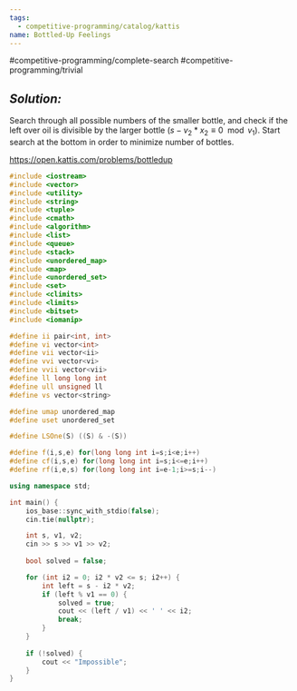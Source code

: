 ```yaml
---
tags:
  - competitive-programming/catalog/kattis
name: Bottled-Up Feelings
---
```

#competitive-programming/complete-search
#competitive-programming/trivial
## _Solution:_
Search through all possible numbers of the smaller bottle, and check if the left over oil is divisible by the larger bottle ($s-v_2*x_2\equiv0\mod{v_1}$). Start search at the bottom in order to minimize number of bottles.

https://open.kattis.com/problems/bottledup
```cpp
#include <iostream>
#include <vector>
#include <utility>
#include <string>
#include <tuple>
#include <cmath>
#include <algorithm>
#include <list>
#include <queue>
#include <stack>
#include <unordered_map>
#include <map>
#include <unordered_set>
#include <set>
#include <climits>
#include <limits>
#include <bitset>
#include <iomanip>

#define ii pair<int, int>
#define vi vector<int>
#define vii vector<ii>
#define vvi vector<vi>
#define vvii vector<vii>
#define ll long long int
#define ull unsigned ll
#define vs vector<string>

#define umap unordered_map
#define uset unordered_set

#define LSOne(S) ((S) & -(S))

#define f(i,s,e) for(long long int i=s;i<e;i++)
#define cf(i,s,e) for(long long int i=s;i<=e;i++)
#define rf(i,e,s) for(long long int i=e-1;i>=s;i--)

using namespace std;

int main() {
    ios_base::sync_with_stdio(false);
    cin.tie(nullptr);

    int s, v1, v2;
    cin >> s >> v1 >> v2;
    
    bool solved = false;

    for (int i2 = 0; i2 * v2 <= s; i2++) {
        int left = s - i2 * v2;
        if (left % v1 == 0) {
            solved = true;
            cout << (left / v1) << ' ' << i2;
            break;
        }
    }
    
    if (!solved) {
        cout << "Impossible";
    }
}
```